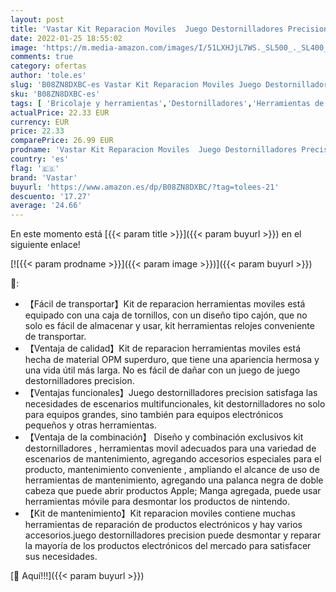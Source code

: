 ```yaml
---
layout: post
title: 'Vastar Kit Reparacion Moviles  Juego Destornilladores Precision  Herramientas Movil  Adecuado Para Gafas  Teléfonos Móviles  IPad  Cámaras  PC  Portátiles  Etc.'
date: 2022-01-25 18:55:02
image: 'https://m.media-amazon.com/images/I/51LXHJjL7WS._SL500_._SL400_.jpg'
comments: true
category: ofertas
author: 'tole.es'
slug: 'B08ZN8DXBC-es Vastar Kit Reparacion Moviles Juego Destornilladores...'
sku: 'B08ZN8DXBC-es'
tags: [ 'Bricolaje y herramientas','Destornilladores','Herramientas de mano','Herramientas manuales y eléctricas','Juegos de destornilladores','ipad','vastar', ]
actualPrice: 22.33 EUR
currency: EUR
price: 22.33
comparePrice: 26.99 EUR
prodname: 'Vastar Kit Reparacion Moviles  Juego Destornilladores Precision  Herramientas Movil  Adecuado Para Gafas  Teléfonos Móviles  IPad  Cámaras  PC  Portátiles  Etc.'
country: 'es'
flag: '🇪🇸'
brand: 'Vastar'
buyurl: 'https://www.amazon.es/dp/B08ZN8DXBC/?tag=tolees-21'
descuento: '17.27'
average: '24.66'
---
```


En este momento está [{{< param title >}}]({{< param buyurl >}}) en el siguiente enlace!

[![{{< param prodname >}}]({{< param image >}})]({{< param buyurl >}})

🔎:

- 【Fácil de transportar】Kit de reparacion herramientas moviles está equipado con una caja de tornillos, con un diseño tipo cajón, que no solo es fácil de almacenar y usar, kit herramientas relojes conveniente de transportar.
- 【Ventaja de calidad】Kit de reparacion herramientas moviles está hecha de material OPM superduro, que tiene una apariencia hermosa y una vida útil más larga. No es fácil de dañar con un juego de juego destornilladores precision.
- 【Ventajas funcionales】Juego destornilladores precision satisfaga las necesidades de escenarios multifuncionales, kit destornilladores no solo para equipos grandes, sino también para equipos electrónicos pequeños y otras herramientas.
- 【Ventaja de la combinación】 Diseño y combinación exclusivos kit destornilladores , herramientas movil adecuados para una variedad de escenarios de mantenimiento, agregando accesorios especiales para el producto, mantenimiento conveniente , ampliando el alcance de uso de herramientas de mantenimiento, agregando una palanca negra de doble cabeza que puede abrir productos Apple; Manga agregada, puede usar herramientas móvile para desmontar los productos de nintendo.
- 【Kit de mantenimiento】Kit reparacion moviles contiene muchas herramientas de reparación de productos electrónicos y hay varios accesorios.juego destornilladores precision puede desmontar y reparar la mayoría de los productos electrónicos del mercado para satisfacer sus necesidades.

[🛒 Aquí!!!]({{< param buyurl >}})
